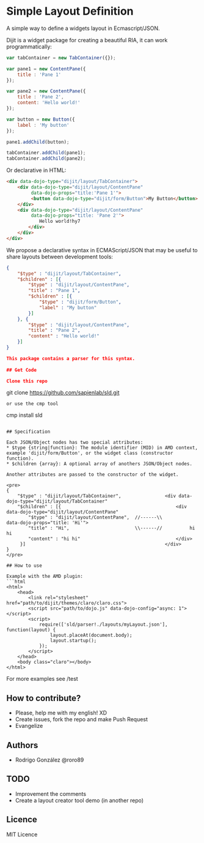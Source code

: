 # Simple Layout Definition
A simple way to define a widgets layout in Ecmascript/JSON.

Dijit is a widget package for creating a beautiful RIA, it can work programmatically:
```javascript
var tabContainer = new TabContainer({});

var pane1 = new ContentPane({
	title : 'Pane 1'	
});

var pane2 = new ContentPane({
	title : 'Pane 2',
	content: 'Hello world!'
});

var button = new Button({
	label : 'My button'
});

pane1.addChild(button);

tabContainer.addChild(pane1);
tabContainer.addChild(pane2);
```

Or declarative in HTML:
```html
<div data-dojo-type="dijit/layout/TabContainer">
	<div data-dojo-type="dijit/layout/ContentPane"
		 data-dojo-props="title:'Pane 1'">
		 <button data-dojo-type="dijit/form/Button">My Button</button>
	</div>
	<div data-dojo-type="dijit/layout/ContentPane"
		 data-dojo-props="title: 'Pane 2'">
		 	Hello world!hy7
		</div>
	</div>
</div>
```

We propose a declarative syntax in ECMAScript/JSON that may be useful to share layouts between development tools:
```json
{
	"$type" : "dijit/layout/TabContainer",
	"$children" : [{
		"$type" : "dijit/layout/ContentPane",
		"title" : "Pane 1",
		"$children" : [{
			"$type" : "dijit/form/Button",			
			"label" : "My button"
		}]
	}, {
		"$type" : "dijit/layout/ContentPane",
		"title" : "Pane 2",
		"content" : "Hello world!"
	}]
}

This package contains a parser for this syntax.
 
## Get Code

Clone this repo
```
git clone https://github.com/sapienlab/sld.git
```
or use the cmp tool
```
cmp install sld
```

## Specification

Each JSON/Object nodes has two special attributes:
* $type {string|function}: The module identifier (MID) in AMD context, example 'dijit/form/Button', or the widget class (constructor function).
* $children {array}: A optional array of anothers JSON/Object nodes.

Another attributes are passed to the constructor of the widget.

<pre>
{
    "$type" : "dijit/layout/TabContainer",                <div data-dojo-type="dijit/layout/TabContainer"
    "$children" : [{                                          <div data-dojo-type="dijit/layout/ContentPane"
        "$type" : "dijit/layout/ContentPane",  //------\\          data-dojo-props="title: 'Hi'">
        "title" : "Hi",                        \\------//          hi hi
        "content" : "hi hi"	                                  </div>
     }]                                                   </div>
}
</pre>

## How to use

Example with the AMD plugin:
```html
<html>
	<head>
		<link rel="stylesheet" href="path/to/dijit/themes/claro/claro.css">
		<script src="path/to/dojo.js" data-dojo-config="async: 1"></script>
		<script>
			require(['sld/parser!./layouts/myLayout.json'], function(layout) {
				layout.placeAt(document.body);
				layout.startup();
			});
		</script>
	</head>
	<body class="claro"></body>
</html>
```
For more examples see /test

## How to contribute?

* Please, help me with my english! XD
* Create issues, fork the repo and make Push Request
* Evangelize

## Authors
* Rodrigo González @roro89

## TODO

* Improvement the comments
* Create a layout creator tool demo (in another repo)

## Licence

MIT Licence